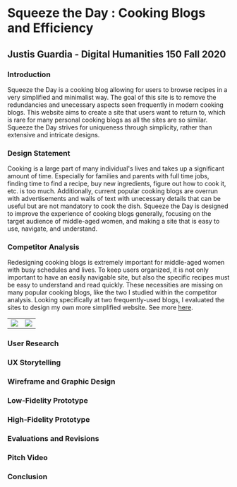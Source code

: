 # Squeeze the Day : Cooking Blogs and Efficiency
## Justis Guardia - Digital Humanities 150 Fall 2020

### Introduction
Squeeze the Day is a cooking blog allowing for users to browse recipes in a very simplified and minimalist way. The goal of this site is to remove the redundancies and unecessary aspects seen frequently in modern cooking blogs. This website aims to create a site that users want to return to, which is rare for many personal cooking blogs as all the sites are so similar. Squeeze the Day strives for uniqueness through simplicity, rather than extensive and intricate designs.

### Design Statement
Cooking is a large part of many individual's lives and takes up a significant amount of time. Especially for families and parents with full time jobs, finding time to find a recipe, buy new ingredients, figure out how to cook it, etc. is too much. Additionally, current popular cooking blogs are overrun with advertisements and walls of text with unecessary details that can be useful but are not mandatory to cook the dish. Squeeze the Day is designed to improve the experience of cooking blogs generally, focusing on the target audience of middle-aged women, and making a site that is easy to use, navigate, and understand.

### Competitor Analysis
Redesigning cooking blogs is extremely important for middle-aged women with busy schedules and lives. To keep users organized, it is not only important to have an easily navigable site, but also the specific recipes must be easy to understand and read quickly. These necessities are missing on many popular cooking blogs, like the two I studied within the competitor analysis. Looking specifically at two frequently-used blogs, I evaluated the sites to design my own more simplified website. See more [here](https://justisg.github.io/DH150-JustisG/DH150-Assignments/Assignment02/).

<table>
<tr>
<td> <img src=”https://justisg.github.io/DH150-JustisG/DH150-Assignments/Assignment01/TRC-screenshot.png” height=”300px”> </td>
<td> <img src=”https://justisg.github.io/DH150-JustisG/DH150-Assignments/Assignment01/TSM-screenshot.png” height=”300px”> </td>
</tr>
</table>

### User Research


### UX Storytelling


### Wireframe and Graphic Design


### Low-Fidelity Prototype


### High-Fidelity Prototype


### Evaluations and Revisions


### Pitch Video


### Conclusion
